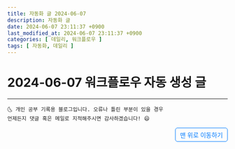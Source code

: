 ```yaml
---
title: 자동화 글 2024-06-07
description: 자동화 글
date: 2024-06-07 23:11:37 +0900
last_modified_at: 2024-06-07 23:11:37 +0900
categories: [ 데일리, 워크플로우 ]
tags: [ 자동화, 데일리 ]
---
```


# 2024-06-07 워크플로우 자동 생성 글

***
    🌜 개인 공부 기록용 블로그입니다. 오류나 틀린 부분이 있을 경우 
    언제든지 댓글 혹은 메일로 지적해주시면 감사하겠습니다! 😄

<a href="#" style="display: inline-block; padding: 5px 10px; color: #007bff; text-decoration: none; border: 0.5px solid #007bff; border-radius: 5px; float: right;">맨 위로 이동하기</a>